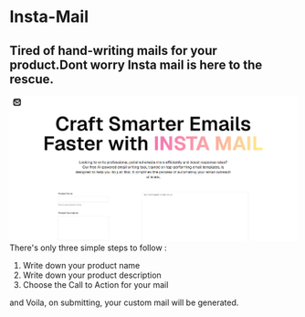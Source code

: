 # Insta-Mail

## Tired of hand-writing mails for your product.Dont worry Insta mail is here to the rescue.
![Project Image](snaps/image.png)
There's only three simple steps to follow :
1. Write down your product name
2. Write down your product description
3. Choose the Call to Action for your mail

and Voila, on submitting, your custom mail will be generated.
